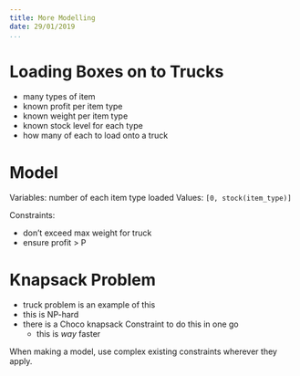 ```yaml
---
title: More Modelling
date: 29/01/2019
...
```


# Loading Boxes on to Trucks

- many types of item
- known profit per item type
- known weight per item type
- known stock level for each type
- how many of each to load onto a truck

# Model

Variables: number of each item type loaded
Values: `[0, stock(item_type)]`

Constraints:
- don’t exceed max weight for truck
- ensure profit > P

# Knapsack Problem

- truck problem is an example of this
- this is NP-hard
- there is a Choco knapsack Constraint to do this in one go
  - this is *way* faster

When making a model, use complex existing constraints wherever they apply.

